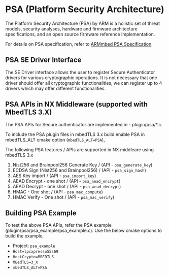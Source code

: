 # PSA (Platform Security Architecture)

The Platform Security Architecture (PSA) by ARM is a holistic set of
threat models, security analyses, hardware and firmware architecture
specifications, and an open source firmware reference implementation.

For details on PSA specification, refer to [ARMmbed PSA
Specification](https://armmbed.github.io/mbed-crypto/html/index.html).

## PSA SE Driver Interface

The SE Driver interface allows the user to register Secure Authenticator
drivers for various cryptographic operations. It is not necessary that
one driver should offer all cryptographic functionalities, we can
register up to 4 drivers which may offer different functionalities.

## PSA APIs in NX Middleware (supported with MbedTLS 3.X)

The PSA APIs for Secure authenticator are implemented in -
plugin/psa/\*.c.

To include the PSA plugin files in mbedTLS 3.x build enable PSA in
mbedTLS_ALT cmake option (`mbedTLS_ALT=PSA`),

The following PSA features / APIs are supported in NX middleare using
mbedTLS 3.x

1.  Nist256 and Brainpool256 Generate Key / (API - `psa_generate_key`)
2.  ECDSA Sign (Nist256 and Brainpool256) / (API - `psa_sign_hash`)
3.  AES Key import / (API - `psa_import_key`)
4.  AEAD Encrypt - one shot / (API - `psa_aead_encrypt`)
5.  AEAD Decrypt - one shot / (API - `psa_aead_decrypt`)
6.  HMAC - One shot / (API - `psa_mac_compute`)
7.  HMAC Verify - One shot / (API - `psa_mac_verify`)

## Building PSA Example

To test the above PSA APIs, refer the PSA example
(plugin/psa/psa_example/psa_example.c). Use the below cmake options to
build the example,

- Project: `psa_example`
- `Host=lpcxpresso55s69`
- `HostCrypto=MBEDTLS`
- `MBedTLS=3_X`
- `mbedTLS_ALT=PSA`